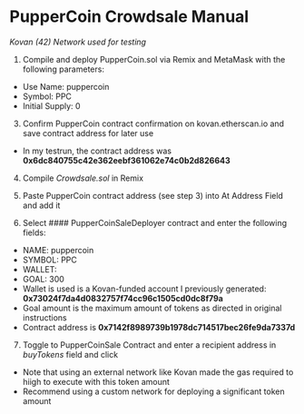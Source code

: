 # PupperCoin Crowdsale Manual
*Kovan (42) Network used for testing*

1. Compile and deploy PupperCoin.sol via Remix and MetaMask with the following parameters:
* Use Name:  puppercoin
* Symbol:  PPC
* Initial Supply:  0
  
3. Confirm PupperCoin contract confirmation on kovan.etherscan.io and save contract address for later use
  * In my testrun, the contract address was **0x6dc840755c42e362eebf361062e74c0b2d826643**
  
4. Compile *Crowdsale.sol* in Remix

5. Paste PupperCoin contract address (see step 3) into At Address Field and add it

6. Select #### PupperCoinSaleDeployer contract and enter the following fields:
  * NAME:  puppercoin
  * SYMBOL: PPC
  * WALLET:  
  * GOAL: 300
  * Wallet is used is a Kovan-funded account I previously generated:  **0x73024f7da4d0832757f74cc96c1505cd0dc8f79a** 
   * Goal amount is the maximum amount of tokens as directed in original instructions
  * Contract address is **0x7142f8989739b1978dc714517bec26fe9da7337d**
 
 7. Toggle to PupperCoinSale Contract and enter a recipient address in *buyTokens* field and click
 * Note that using an external network like Kovan made the gas required to hiigh to execute with this token amount
 * Recommend using a custom network for deploying a significant token amount
